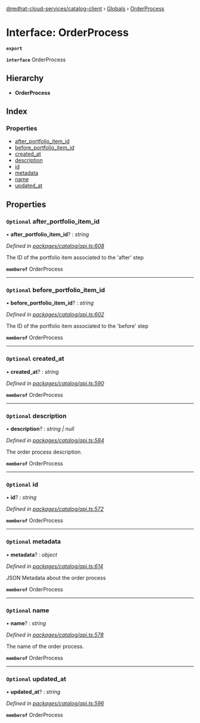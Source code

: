 [@redhat-cloud-services/catalog-client](../README.md) › [Globals](../globals.md) › [OrderProcess](orderprocess.md)

# Interface: OrderProcess

**`export`** 

**`interface`** OrderProcess

## Hierarchy

* **OrderProcess**

## Index

### Properties

* [after_portfolio_item_id](orderprocess.md#optional-after_portfolio_item_id)
* [before_portfolio_item_id](orderprocess.md#optional-before_portfolio_item_id)
* [created_at](orderprocess.md#optional-created_at)
* [description](orderprocess.md#optional-description)
* [id](orderprocess.md#optional-id)
* [metadata](orderprocess.md#optional-metadata)
* [name](orderprocess.md#optional-name)
* [updated_at](orderprocess.md#optional-updated_at)

## Properties

### `Optional` after_portfolio_item_id

• **after_portfolio_item_id**? : *string*

*Defined in [packages/catalog/api.ts:608](https://github.com/leSamo/javascript-clients/blob/master/packages/catalog/api.ts#L608)*

The ID of the portfolio item associated to the \'after\' step

**`memberof`** OrderProcess

___

### `Optional` before_portfolio_item_id

• **before_portfolio_item_id**? : *string*

*Defined in [packages/catalog/api.ts:602](https://github.com/leSamo/javascript-clients/blob/master/packages/catalog/api.ts#L602)*

The ID of the portfolio item associated to the \'before\' step

**`memberof`** OrderProcess

___

### `Optional` created_at

• **created_at**? : *string*

*Defined in [packages/catalog/api.ts:590](https://github.com/leSamo/javascript-clients/blob/master/packages/catalog/api.ts#L590)*

**`memberof`** OrderProcess

___

### `Optional` description

• **description**? : *string | null*

*Defined in [packages/catalog/api.ts:584](https://github.com/leSamo/javascript-clients/blob/master/packages/catalog/api.ts#L584)*

The order process description.

**`memberof`** OrderProcess

___

### `Optional` id

• **id**? : *string*

*Defined in [packages/catalog/api.ts:572](https://github.com/leSamo/javascript-clients/blob/master/packages/catalog/api.ts#L572)*

**`memberof`** OrderProcess

___

### `Optional` metadata

• **metadata**? : *object*

*Defined in [packages/catalog/api.ts:614](https://github.com/leSamo/javascript-clients/blob/master/packages/catalog/api.ts#L614)*

JSON Metadata about the order process

**`memberof`** OrderProcess

___

### `Optional` name

• **name**? : *string*

*Defined in [packages/catalog/api.ts:578](https://github.com/leSamo/javascript-clients/blob/master/packages/catalog/api.ts#L578)*

The name of the order process.

**`memberof`** OrderProcess

___

### `Optional` updated_at

• **updated_at**? : *string*

*Defined in [packages/catalog/api.ts:596](https://github.com/leSamo/javascript-clients/blob/master/packages/catalog/api.ts#L596)*

**`memberof`** OrderProcess
